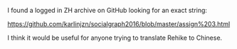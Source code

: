 I found a logged in ZH archive on GitHub looking for an exact string:

https://github.com/karlinjzn/socialgraph2016/blob/master/assign%203.html

I think it would be useful for anyone trying to translate Rehike to Chinese.